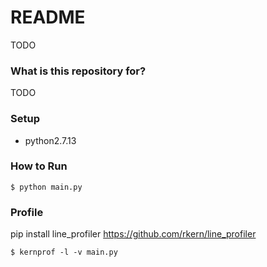 # README #

TODO

### What is this repository for? ###

TODO

### Setup ###

* python2.7.13

### How to Run ###

```
$ python main.py
```

### Profile ###

pip install line_profiler
https://github.com/rkern/line_profiler

```
$ kernprof -l -v main.py
```
